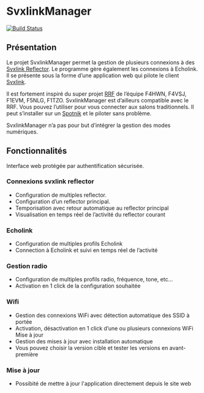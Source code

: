 # SvxlinkManager
[![Build Status](https://dev.azure.com/marcbat79/SvxlinkManager/_apis/build/status/SvxlinkManager-core-CI?repoName=marcbat%2Fsvxlinkmanager&branchName=develop)](https://dev.azure.com/marcbat79/SvxlinkManager/_build/latest?definitionId=8&repoName=marcbat%2Fsvxlinkmanager&branchName=develop)

## Présentation
Le projet SvxlinkManager permet la gestion de plusieurs connexions à des [Svxlink Reflector](https://github.com/sm0svx/svxlink). 
Le programme gère également les connexions à Echolink. 
Il se présente sous la forme d’une application web qui pilote le client [Svxlink](http://www.svxlink.org). 

Il est fortement inspiré du super projet [RRF](https://f5nlg.wordpress.com) de l’équipe F4HWN, F4VSJ, F1EVM, F5NLG, F1TZO. SvxlinkManager est d’ailleurs compatible avec le RRF. Vous pouvez l’utiliser pour vous connecter aux salons traditionnels. Il peut s’installer sur un [Spotnik](https://f5nlg.wordpress.com/2016/01/06/svx-boutique) et le piloter sans problème.

SvxlinkManager n’a pas pour but d’intégrer la gestion des modes numériques.

## Fonctionnalités

Interface web protégée par authentification sécurisée. 

### Connexions svxlink reflector
*	Configuration de multiples reflector.
*	Configuration d’un reflector principal.
*	Temporisation avec retour automatique au reflector principal
*	Visualisation en temps réel de l’activité du reflector courant

### Echolink
*	Configuration de multiples profils Echolink
*	Connection à Echolink et suivi en temps réel de l’activité

### Gestion radio
*	Configuration de multiples profils radio, fréquence, tone, etc…
*	Activation en 1 click de la configuration souhaitée

### Wifi
*	Gestion des connexions WiFi avec détection automatique des SSID à portée
*	Activation, désactivation en 1 click d’une ou plusieurs connexions WiFi
Mise à jour
*	Gestion des mises à jour avec installation automatique
*	Vous pouvez choisir la version cible et tester les versions en avant-première

### Mise à jour
* Possibité de mettre à jour l'application directement depuis le site web
